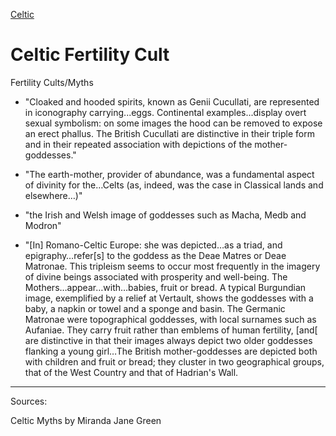 

[Celtic](celtic-religion)

# Celtic Fertility Cult

Fertility Cults/Myths

- "Cloaked and hooded spirits, known as Genii Cucullati, are represented in iconography carrying...eggs. Continental examples...display overt sexual symbolism: on some images the hood can be removed to expose an erect phallus. The British Cucullati are distinctive in their triple form and in their repeated association with depictions of the mother-goddesses."

- "The earth-mother, provider of abundance, was a fundamental aspect of divinity for the…Celts (as, indeed, was the case in Classical lands and elsewhere…)"

- "the Irish and Welsh image of goddesses such as Macha, Medb and Modron"

- "[In] Romano-Celtic Europe: she was depicted…as a triad, and epigraphy…refer[s] to the goddess as the Deae Matres or Deae Matronae. This tripleism seems to occur most frequently in the imagery of divine beings associated with prosperity and well-being. The Mothers…appear…with…babies, fruit or bread. A typical Burgundian image, exemplified by a relief at Vertault, shows the goddesses with a baby, a napkin or towel and a sponge and basin. The Germanic Matronae were topographical goddesses, with local surnames such as Aufaniae. They carry fruit rather than emblems of human fertility, [and[ are distinctive in that their images always depict two older goddesses flanking a young girl…The British mother-goddesses are depicted both with children and fruit or bread; they cluster in two geographical groups, that of the West Country and that of Hadrian's Wall.

----------------------------------------------------------------------------------------------------------------------------------------------------------------

Sources:

Celtic Myths by Miranda Jane Green
